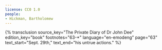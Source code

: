 ```yaml
---
license: CC0 1.0
people:
- Hickman, Bartholomew
---
```

{% transclusion
  source_key="The Private Diary of Dr John Dee"
  edition_key="book"
  footnotes="63-*"
  language="en-emodeng"
  page="63"
  text_start="Sept. 29th,"
  text_end="his untrue actions."
%}
